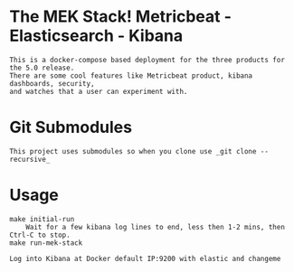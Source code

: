 # The MEK Stack!  Metricbeat - Elasticsearch - Kibana
	This is a docker-compose based deployment for the three products for the 5.0 release.  
	There are some cool features like Metricbeat product, kibana dashboards, security, 
	and watches that a user can experiment with.

# Git Submodules
	This project uses submodules so when you clone use _git clone --recursive_
		
# Usage

	make initial-run
		Wait for a few kibana log lines to end, less then 1-2 mins, then Ctrl-C to stop.
	make run-mek-stack

	Log into Kibana at Docker default IP:9200 with elastic and changeme
